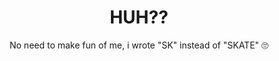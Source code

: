 <center><h1>HUH??</h1></center>
<span></span>
<center>No need to make fun of me, i wrote "SK" instead of "SKATE" 🙄</center>
